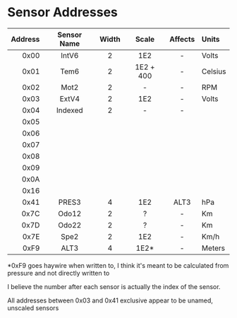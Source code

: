 # Sensor Addresses

|Address|Sensor Name|Width|Scale|Affects|Units|
|-----:|:---------:|:---:|:---:|:-----:|:--|
|0x00|IntV6|2|1E2|-|Volts|
|0x01|Tem6|2|1E2 + 400|-|Celsius|
|0x02|Mot2|2|-|-|RPM|
|0x03|ExtV4|2|1E2|-|Volts|
|0x04|Indexed|2|-|-|
|0x05|
|0x06|
|0x07|
|0x08|
|0x09|
|0x0A|
|0x16|
|0x41|PRES3|4|1E2|ALT3|hPa|
|0x7C|Odo12|2|?|-|Km|
|0x7D|Odo22|2|?|-|Km|
|0x7E|Spe2|2|1E2|-|Km/h
|0xF9|ALT3|4|1E2*|-|Meters


*0xF9 goes haywire when written to, I think it's meant to be calculated from pressure and not directly written to

I believe the number after each sensor is actually the index of the sensor.

All addresses between 0x03 and 0x41 exclusive appear to be unamed, unscaled sensors